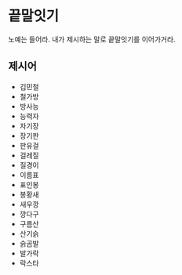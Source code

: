 # 끝말잇기

노예는 들어라. 내가 제시하는 말로 끝말잇기를 이어가거라.

## 제시어

- 김민철
- 철가방
- 방사능
- 능력자
- 자기장
- 장기판
- 판유걸
- 걸레질
- 질경이
- 이름표
- 표인봉
- 봉황새
- 새우깡
- 깡다구
- 구름산
- 산기슭
- 슭곰발
- 발가락
- 락스타
